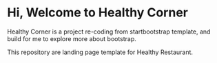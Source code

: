# Hi, Welcome to Healthy Corner

Healthy Corner is a project re-coding from startbootstrap template, and build for me to explore more about bootstrap.

This repository are landing page template for Healthy Restaurant.